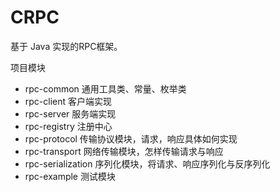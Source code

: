 # CRPC

 基于 Java 实现的RPC框架。

项目模块

- rpc-common 通用工具类、常量、枚举类
- rpc-client 客户端实现
- rpc-server 服务端实现
- rpc-registry 注册中心
- rpc-protocol 传输协议模块，请求，响应具体如何实现
- rpc-transport 网络传输模块，怎样传输请求与响应
- rpc-serialization 序列化模块，将请求、响应序列化与反序列化
- rpc-example 测试模块

